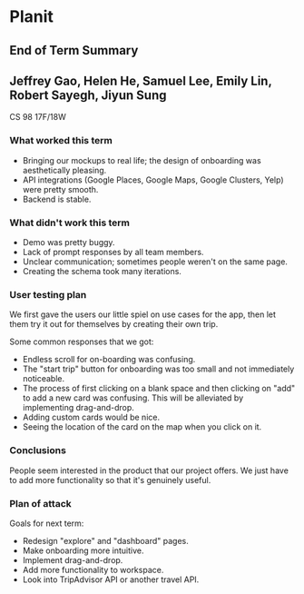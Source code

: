 # Planit
## End of Term Summary
## Jeffrey Gao, Helen He, Samuel Lee, Emily Lin, Robert Sayegh, Jiyun Sung  
CS 98 17F/18W

### What worked this term

* Bringing our mockups to real life; the design of onboarding was aesthetically pleasing.
* API integrations (Google Places, Google Maps, Google Clusters, Yelp) were pretty smooth.
* Backend is stable.

### What didn't work this term

* Demo was pretty buggy.
* Lack of prompt responses by all team members.
* Unclear communication; sometimes people weren't on the same page.
* Creating the schema took many iterations.


### User testing plan

We first gave the users our little spiel on use cases for the app, then let them try it out for themselves by creating their own trip.

Some common responses that we got:

* Endless scroll for on-boarding was confusing.
* The "start trip" button for onboarding was too small and not immediately noticeable.
* The process of first clicking on a blank space and then clicking on "add" to add a new card was confusing. This will be alleviated by implementing drag-and-drop.
* Adding custom cards would be nice.
* Seeing the location of the card on the map when you click on it.

### Conclusions

People seem interested in the product that our project offers. We just have to add more functionality so that it's genuinely useful.

### Plan of attack

Goals for next term:

* Redesign "explore" and "dashboard" pages.
* Make onboarding more intuitive.
* Implement drag-and-drop.
* Add more functionality to workspace.
* Look into TripAdvisor API or another travel API.
